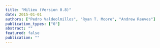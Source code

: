 ```yaml
---
title: "Milieu (Version 0.8)"
date: 2015-01-01
authors: ["Pedro Valdeolmillos", "Ryan T. Moore", "Andrew Reeves"]
publication_types: ["0"]
abstract: ""
featured: false
publication: ""
---
```


